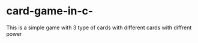 # card-game-in-c-
This is a simple game with 3 type of cards with different cards with diffrent power 
